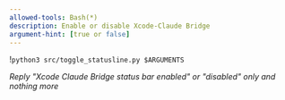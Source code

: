 ```yaml
---
allowed-tools: Bash(*)
description: Enable or disable Xcode-Claude Bridge
argument-hint: [true or false]
---
```


!`python3 src/toggle_statusline.py $ARGUMENTS` 

*Reply "Xcode Claude Bridge status bar enabled" or "disabled" only and nothing more*